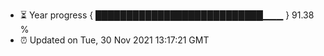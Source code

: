 - ⏳ Year progress { ███████████████████████████▁▁▁ } 91.38 %
- ⏰ Updated on Tue, 30 Nov 2021 13:17:21 GMT

